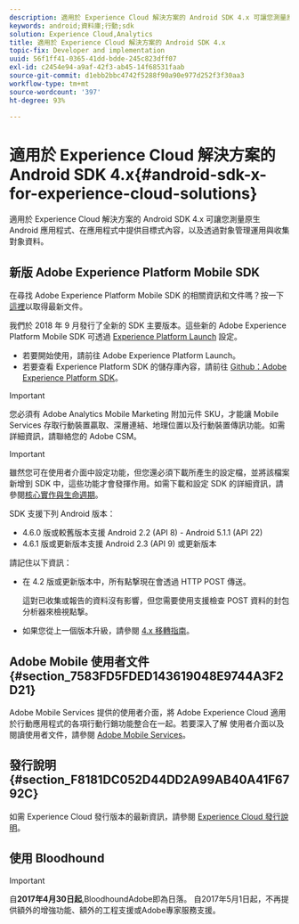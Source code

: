 ```yaml
---
description: 適用於 Experience Cloud 解決方案的 Android SDK 4.x 可讓您測量原生 Android 應用程式、在應用程式中提供目標式內容，以及透過對象管理運用與收集對象資料。
keywords: android;資料庫;行動;sdk
solution: Experience Cloud,Analytics
title: 適用於 Experience Cloud 解決方案的 Android SDK 4.x
topic-fix: Developer and implementation
uuid: 56f1ff41-0365-41dd-bdde-245c823dff07
exl-id: c2454e94-a9af-42f3-ab45-14f68531faab
source-git-commit: d1ebb2bbc4742f5288f90a90e977d252f3f30aa3
workflow-type: tm+mt
source-wordcount: '397'
ht-degree: 93%

---
```


# 適用於 Experience Cloud 解決方案的 Android SDK 4.x{#android-sdk-x-for-experience-cloud-solutions}

適用於 Experience Cloud 解決方案的 Android SDK 4.x 可讓您測量原生 Android 應用程式、在應用程式中提供目標式內容，以及透過對象管理運用與收集對象資料。

## 新版 Adobe Experience Platform Mobile SDK

在尋找 Adobe Experience Platform Mobile SDK 的相關資訊和文件嗎？按一下[這裡](https://aep-sdks.gitbook.io/docs/)以取得最新文件。

我們於 2018 年 9 月發行了全新的 SDK 主要版本。這些新的 Adobe Experience Platform Mobile SDK 可透過 [Experience Platform Launch](https://www.adobe.com/tw/experience-platform/launch.html) 設定。

* 若要開始使用，請前往 Adobe Experience Platform Launch。
* 若要查看 Experience Platform SDK 的儲存庫內容，請前往 [Github：Adobe Experience Platform SDK](https://github.com/Adobe-Marketing-Cloud/acp-sdks)。

>[!IMPORTANT]
>
>您必須有 Adobe Analytics Mobile Marketing 附加元件 SKU，才能讓 Mobile Services 存取行動裝置贏取、深層連結、地理位置以及行動裝置傳訊功能。如需詳細資訊，請聯絡您的 Adobe CSM。

>[!IMPORTANT]
>
>雖然您可在使用者介面中設定功能，但您還必須下載所產生的設定檔，並將該檔案新增到 SDK 中，這些功能才會發揮作用。如需下載和設定 SDK 的詳細資訊，請參閱[核心實作與生命週期](/help/android/getting-started/dev-qs.md)。

SDK 支援下列 Android 版本：

* 4.6.0 版或較舊版本支援 Android 2.2 (API 8) - Android 5.1.1 (API 22)
* 4.6.1 版或更新版本支援 Android 2.3 (API 9) 或更新版本

請記住以下資訊：

* 在 4.2 版或更新版本中，所有點撃現在會透過 HTTP POST 傳送。

   這對已收集或報告的資料沒有影響，但您需要使用支援檢查 POST 資料的封包分析器來檢視點撃。

* 如果您從上一個版本升級，請參閱 [4.x 移轉指南](/help/android/getting-started/migration-v3.md)。

## Adobe Mobile 使用者文件 {#section_7583FD5FDED143619048E9744A3F2D21}

Adobe Mobile Services 提供的使用者介面，將 Adobe Experience Cloud 適用於行動應用程式的各項行動行銷功能整合在一起。若要深入了解 使用者介面以及閱讀使用者文件，請參閱 [Adobe Mobile Services](/help/using/home.md)。

## 發行說明 {#section_F8181DC052D44DD2A99AB40A41F6792C}

如需 Experience Cloud 發行版本的最新資訊，請參閱 [Experience Cloud 發行說明](/help/using/home.md)。

## 使用 Bloodhound

>[!IMPORTANT]
>
>自&#x200B;**2017年4月30日起**,BloodhoundAdobe即為日落。 自2017年5月1日起，不再提供額外的增強功能、額外的工程支援或Adobe專家服務支援。
